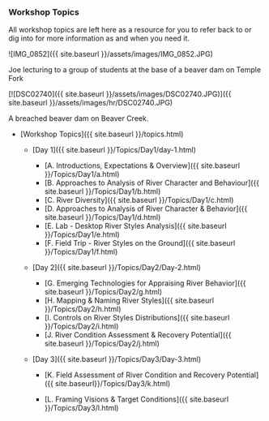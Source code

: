 ### Workshop Topics

All workshop topics are  left here as a resource for you to refer back to or dig into for more information as and when you need it.

![IMG_0852]({{ site.baseurl }}/assets/images/IMG_0852.JPG)

Joe lecturing to a group of students at the base of a beaver dam on Temple Fork 


[![DSC02740]({{ site.baseurl }}/assets/images/DSC02740.JPG)]({{ site.baseurl }}/assets/images/hr/DSC02740.JPG)

A breached beaver dam on Beaver Creek.



* [Workshop Topics]({{ site.baseurl }}/topics.html)
  *   [Day 1]({{ site.baseurl }}/Topics/Day1/day-1.html)
      *  [A. Introductions, Expectations & Overview]({{ site.baseurl }}/Topics/Day1/a.html)
      *  [B. Approaches to Analysis of River Character and Behaviour]({{ site.baseurl }}/Topics/Day1/b.html)
      *  [C. River Diversity]({{ site.baseurl }}/Topics/Day1/c.html)
      *  [D. Approaches to Analysis of River Character & Behavior]({{ site.baseurl }}/Topics/Day1/d.html)
      *  [E. Lab - Desktop River Styles Analysis]({{ site.baseurl }}/Topics/Day1/e.html)
      *  [F. Field Trip - River Styles on the Ground]({{ site.baseurl }}/Topics/Day1/f.html)

  *   [Day 2]({{ site.baseurl }}/Topics/Day2/Day-2.html)
      *  [G. Emerging Technologies for Appraising River Behavior]({{ site.baseurl }}/Topics/Day2/g.html)
      *  [H. Mapping & Naming River Styles]({{ site.baseurl }}/Topics/Day2/h.html)
      *  [I. Controls on River Styles Distributions]({{ site.baseurl }}/Topics/Day2/i.html)
      *  [J. River Condition Assessment & Recovery Potential]({{ site.baseurl }}/Topics/Day2/j.html)

  *   [Day 3]({{ site.baseurl }}/Topics/Day3/Day-3.html)

      *   [K. Field Assessment of River Condition and Recovery Potential]({{ site.baseurl}}/Topics/Day3/k.html)


      *   [L. Framing Visions & Target Conditions]({{ site.baseurl }}/Topics/Day3/l.html)

